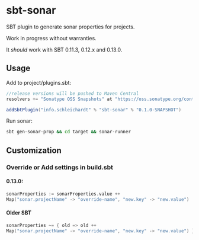 sbt-sonar
=========

SBT plugin to generate sonar properties for projects.

Work in progress without warranties.

It _should_ work with SBT 0.11.3, 0.12.x and 0.13.0.

## Usage

Add to project/plugins.sbt:

```scala
//release versions will be pushed to Maven Central
resolvers += "Sonatype OSS Snapshots" at "https://oss.sonatype.org/content/repositories/snapshots"

addSbtPlugin("info.schleichardt" % "sbt-sonar" % "0.1.0-SNAPSHOT")
```

Run sonar: 

```bash
sbt gen-sonar-prop && cd target && sonar-runner
```

## Customization

### Override or Add settings in build.sbt

#### 0.13.0:

```scala
sonarProperties := sonarProperties.value ++ 
Map("sonar.projectName" -> "override-name", "new.key" -> "new.value")
```

#### Older SBT

```scala 
sonarProperties ~= { old => old ++ 
Map("sonar.projectName" -> "override-name", "new.key" -> "new.value") }
```



